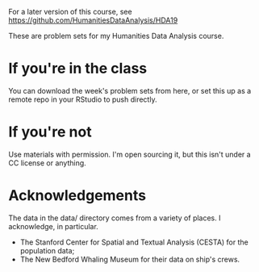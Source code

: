 For a later version of this course, see https://github.com/HumanitiesDataAnalysis/HDA19

These are problem sets for my Humanities Data Analysis course.

# If you're in the class

You can download the week's problem sets from here, or set this up as a remote repo in your RStudio to push directly.

# If you're not

Use materials with permission. I'm open sourcing it, but this isn't under a CC license or anything.

# Acknowledgements

The data in the data/ directory comes from a variety of places. I acknowledge, in particular.

* The Stanford Center for Spatial and Textual Analysis (CESTA) for the population data;
* The New Bedford Whaling Museum for their data on ship's crews.

